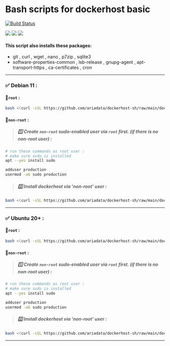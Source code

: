 # Bash scripts for dockerhost basic
[![Build Status](https://files.ariadata.co/file/ariadata_logo.png)](https://ariadata.co)

![](https://img.shields.io/github/stars/ariadata/dockerhost-sh.svg)
![](https://img.shields.io/github/watchers/ariadata/dockerhost-sh.svg)
![](https://img.shields.io/github/forks/ariadata/dockerhost-sh.svg)

#### This script also installs these packages:
* git , curl , wget , nano , p7zip , sqlite3
* software-properties-common , lsb-release , gnupg-agent , apt-transport-https , ca-certificates , cron

---
### ✅ Debian 11 :
#### 🔷`root` :
```sh
bash <(curl -sSL https://github.com/ariadata/dockerhost-sh/raw/main/dockerhost-basic-debian-11-root.sh)
```
#### 🔷`non-root` :
 > ##### 1️⃣ Create `non-root` sudo-enabled user via `root` first. (if there is no non-root user) :
```sh
# run these commands as root user :
# make sure sudo is installed
apt --yes install sudo

adduser production
usermod -aG sudo production
```
 > ##### 2️⃣ Install dockerhost via 'non-root' user :
```sh
bash <(curl -sSL https://github.com/ariadata/dockerhost-sh/raw/main/dockerhost-basic-debian-11-non-root.sh)
```
---
### ✅ Ubuntu 20+ :
#### 🔷`root` :
```sh
bash <(curl -sSL https://github.com/ariadata/dockerhost-sh/raw/main/dockerhost-basic-ubuntu-root.sh)
```
#### 🔷`non-root` :
 > ##### 1️⃣ Create `non-root` sudo-enabled user via `root` first. (if there is no non-root user) :
```sh
# run these commands as root user :
# make sure sudo is installed
apt --yes install sudo

adduser production
usermod -aG sudo production
```
 > ##### 2️⃣ Install dockerhost via 'non-root' user :
```sh
bash <(curl -sSL https://github.com/ariadata/dockerhost-sh/raw/main/dockerhost-basic-ubuntu-non-root.sh)
```
---


